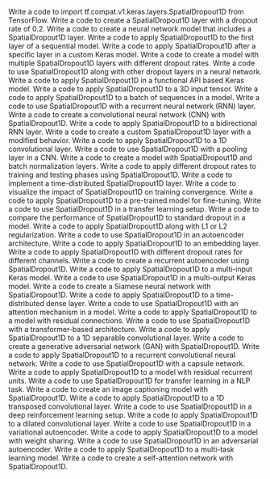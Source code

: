 Write a code to import tf.compat.v1.keras.layers.SpatialDropout1D from TensorFlow.
Write a code to create a SpatialDropout1D layer with a dropout rate of 0.2.
Write a code to create a neural network model that includes a SpatialDropout1D layer.
Write a code to apply SpatialDropout1D to the first layer of a sequential model.
Write a code to apply SpatialDropout1D after a specific layer in a custom Keras model.
Write a code to create a model with multiple SpatialDropout1D layers with different dropout rates.
Write a code to use SpatialDropout1D along with other dropout layers in a neural network.
Write a code to apply SpatialDropout1D in a functional API based Keras model.
Write a code to apply SpatialDropout1D to a 3D input tensor.
Write a code to apply SpatialDropout1D to a batch of sequences in a model.
Write a code to use SpatialDropout1D with a recurrent neural network (RNN) layer.
Write a code to create a convolutional neural network (CNN) with SpatialDropout1D.
Write a code to apply SpatialDropout1D to a bidirectional RNN layer.
Write a code to create a custom SpatialDropout1D layer with a modified behavior.
Write a code to apply SpatialDropout1D to a 1D convolutional layer.
Write a code to use SpatialDropout1D with a pooling layer in a CNN.
Write a code to create a model with SpatialDropout1D and batch normalization layers.
Write a code to apply different dropout rates to training and testing phases using SpatialDropout1D.
Write a code to implement a time-distributed SpatialDropout1D layer.
Write a code to visualize the impact of SpatialDropout1D on training convergence.
Write a code to apply SpatialDropout1D to a pre-trained model for fine-tuning.
Write a code to use SpatialDropout1D in a transfer learning setup.
Write a code to compare the performance of SpatialDropout1D to standard dropout in a model.
Write a code to apply SpatialDropout1D along with L1 or L2 regularization.
Write a code to use SpatialDropout1D in an autoencoder architecture.
Write a code to apply SpatialDropout1D to an embedding layer.
Write a code to apply SpatialDropout1D with different dropout rates for different channels.
Write a code to create a recurrent autoencoder using SpatialDropout1D.
Write a code to apply SpatialDropout1D to a multi-input Keras model.
Write a code to use SpatialDropout1D in a multi-output Keras model.
Write a code to create a Siamese neural network with SpatialDropout1D.
Write a code to apply SpatialDropout1D to a time-distributed dense layer.
Write a code to use SpatialDropout1D with an attention mechanism in a model.
Write a code to apply SpatialDropout1D to a model with residual connections.
Write a code to use SpatialDropout1D with a transformer-based architecture.
Write a code to apply SpatialDropout1D to a 1D separable convolutional layer.
Write a code to create a generative adversarial network (GAN) with SpatialDropout1D.
Write a code to apply SpatialDropout1D to a recurrent convolutional neural network.
Write a code to use SpatialDropout1D with a capsule network.
Write a code to apply SpatialDropout1D to a model with residual recurrent units.
Write a code to use SpatialDropout1D for transfer learning in a NLP task.
Write a code to create an image captioning model with SpatialDropout1D.
Write a code to apply SpatialDropout1D to a 1D transposed convolutional layer.
Write a code to use SpatialDropout1D in a deep reinforcement learning setup.
Write a code to apply SpatialDropout1D to a dilated convolutional layer.
Write a code to use SpatialDropout1D in a variational autoencoder.
Write a code to apply SpatialDropout1D to a model with weight sharing.
Write a code to use SpatialDropout1D in an adversarial autoencoder.
Write a code to apply SpatialDropout1D to a multi-task learning model.
Write a code to create a self-attention network with SpatialDropout1D.